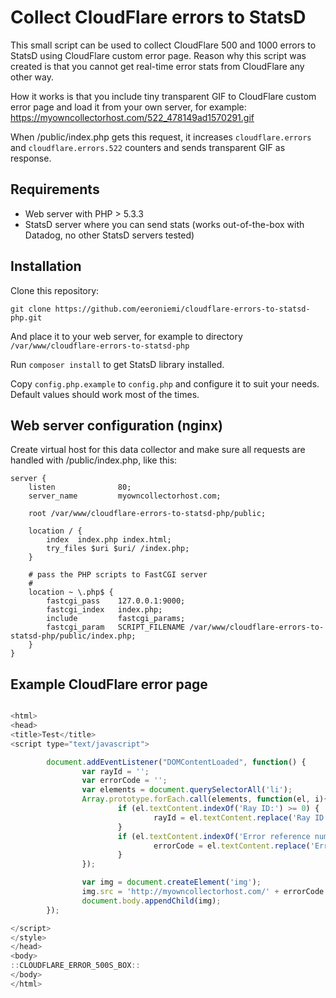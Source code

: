 # Collect CloudFlare errors to StatsD

This small script can be used to collect CloudFlare 500 and 1000 errors to StatsD using CloudFlare custom error page. Reason why this script was created is that you cannot get real-time error stats from CloudFlare any other way.

How it works is that you include tiny transparent GIF to CloudFlare custom error page and load it from your own server, for example: https://myowncollectorhost.com/522_478149ad1570291.gif

When /public/index.php gets this request, it increases ```cloudflare.errors``` and ```cloudflare.errors.522``` counters and sends transparent GIF as response.

## Requirements

- Web server with PHP > 5.3.3
- StatsD server where you can send stats (works out-of-the-box with Datadog, no other StatsD servers tested)

## Installation

Clone this repository:

```
git clone https://github.com/eeroniemi/cloudflare-errors-to-statsd-php.git
```

And place it to your web server, for example to directory ```/var/www/cloudflare-errors-to-statsd-php```

Run ```composer install``` to get StatsD library installed.

Copy ```config.php.example``` to ```config.php``` and configure it to suit your needs. Default values should work most of the times.

## Web server configuration (nginx)

Create virtual host for this data collector and make sure all requests are handled with /public/index.php, like this:

```
server {
    listen              80;
    server_name         myowncollectorhost.com;

    root /var/www/cloudflare-errors-to-statsd-php/public;

    location / {
        index  index.php index.html;
        try_files $uri $uri/ /index.php;
    }

    # pass the PHP scripts to FastCGI server
    #
    location ~ \.php$ {
        fastcgi_pass    127.0.0.1:9000;
        fastcgi_index   index.php;
        include         fastcgi_params;
        fastcgi_param   SCRIPT_FILENAME /var/www/cloudflare-errors-to-statsd-php/public/index.php;
    }
}
```


## Example CloudFlare error page

```js

<html>
<head>
<title>Test</title>
<script type="text/javascript">

        document.addEventListener("DOMContentLoaded", function() {
                var rayId = '';
                var errorCode = '';
                var elements = document.querySelectorAll('li');
                Array.prototype.forEach.call(elements, function(el, i){
                        if (el.textContent.indexOf('Ray ID:') >= 0) {
                                rayId = el.textContent.replace('Ray ID: ','')
                        }
                        if (el.textContent.indexOf('Error reference number:') >= 0) {
                                errorCode = el.textContent.replace('Error reference number: ','')
                        }
                });

                var img = document.createElement('img');
                img.src = 'http://myowncollectorhost.com/' + errorCode + '_' + rayId + '.gif';
                document.body.appendChild(img);
        });

</script>
</style>
</head>
<body>
::CLOUDFLARE_ERROR_500S_BOX::
</body>
</html>
```
